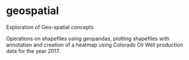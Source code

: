 # geospatial
Exploration of Geo-spatial concepts

Operations on shapefiles using geopandas, plotting shapefiles with annotation and creation of a heatmap using Colorado Oil Well production data for the year 2017.

